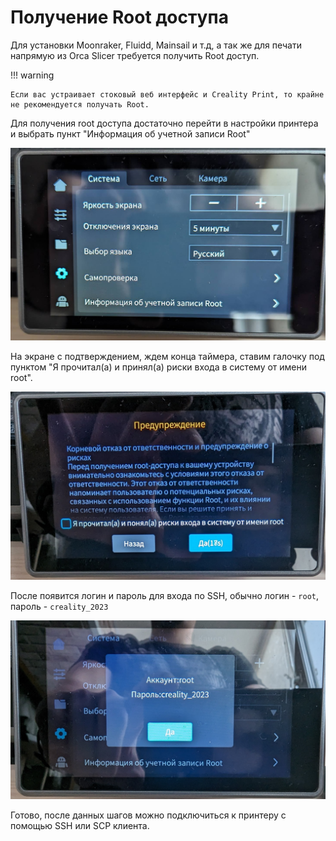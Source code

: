 # Получение Root доступа

Для установки Moonraker, Fluidd, Mainsail и т.д, а так же для печати напрямую из Orca Slicer требуется получить Root доступ.

!!! warning 
    
    Если вас устраивает стоковый веб интерфейс и Creality Print, то крайне не рекомендуется получать Root.
    
Для получения root доступа достаточно перейти в настройки принтера и выбрать пункт "Информация об учетной записи Root"

![Шаг 1](/assets/root-step-1.png)

На экране с подтверждением, ждем конца таймера, ставим галочку под пунктом "Я прочитал(а) и принял(а) риски входа в систему от имени root".

![Шаг 2](/assets/root-step-2.png)

После появится логин и пароль для входа по SSH, обычно логин - `root`, пароль - `creality_2023`

![Шаг 3](/assets/root-step-3.png)


Готово, после данных шагов можно подключиться к принтеру с помощью SSH или SCP клиента.